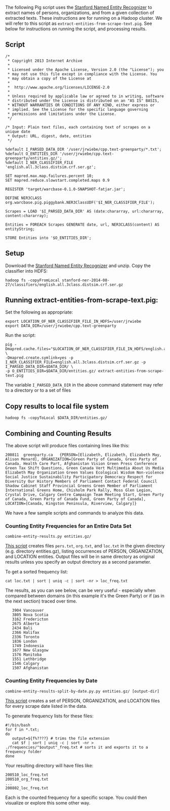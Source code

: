 The following Pig script uses the [Stanford Named Entity Recognizer](http://nlp.stanford.edu/software/CRF-NER.shtml) to extract names of persons, organizations, and from a given collection of extracted texts. These instructions are for running on a Hadoop cluster. We will refer to this script as `extract-entities-from-scrape-text.pig`. See below for instructions on running the script, and processing results.

## Script

```
/*
 * Copyright 2013 Internet Archive
 *
 * Licensed under the Apache License, Version 2.0 (the "License"); you
 * may not use this file except in compliance with the License. You
 * may obtain a copy of the License at
 *
 *  http://www.apache.org/licenses/LICENSE-2.0
 *
 * Unless required by applicable law or agreed to in writing, software
 * distributed under the License is distributed on an "AS IS" BASIS,
 * WITHOUT WARRANTIES OR CONDITIONS OF ANY KIND, either express or
 * implied. See the License for the specific language governing
 * permissions and limitations under the License. 
 */

/* Input: Plain text files, each containing text of scrapes on a unique date
 * Output: URL, digest, date, entities
 */

%default I_PARSED_DATA_DIR '/user/jrwiebe/cpp.text-greenparty/*.txt';
%default O_ENTITIES_DIR '/user/jrwiebe/cpp.text-greenparty/entities.gz/';
%default I_NER_CLASSIFIER_FILE 'english.all.3class.distsim.crf.ser.gz';

SET mapred.max.map.failures.percent 10;
SET mapred.reduce.slowstart.completed.maps 0.9

REGISTER 'target/warcbase-0.1.0-SNAPSHOT-fatjar.jar';

DEFINE NER3CLASS org.warcbase.pig.piggybank.NER3ClassUDF('$I_NER_CLASSIFIER_FILE');

Scrapes = LOAD '$I_PARSED_DATA_DIR' AS (date:chararray, url:chararray, content:chararray);

Entities = FOREACH Scrapes GENERATE date, url, NER3CLASS(content) AS entityString;

STORE Entities into '$O_ENTITIES_DIR';  
```

## Setup 
Download the [Stanford Named Entity Recognizer](http://nlp.stanford.edu/software/CRF-NER.shtml) and unzip. Copy the classifier into HDFS:

```
hadoop fs -copyFromLocal stanford-ner-2014-08-27/classifiers/english.all.3class.distsim.crf.ser.gz
```

## Running extract-entities-from-scrape-text.pig:

Set the following as appropriate:

```
export LOCATION_OF_NER_CLASSIFIER_FILE_IN_HDFS=/user/jrwiebe
export DATA_DIR=/user/jrwiebe/cpp.text-greenparty
```

Run the script:

```
pig -Dmapred.cache.files="$LOCATION_OF_NER_CLASSIFIER_FILE_IN_HDFS/english.all.3class.distsim.crf.ser.gz#english.all.3class.distsim.crf.ser.gz" \
-Dmapred.create.symlink=yes -p I_NER_CLASSIFIER_FILE=english.all.3class.distsim.crf.ser.gz -p I_PARSED_DATA_DIR=$DATA_DIR/ \
-p O_ENTITIES_DIR=$DATA_DIR/entities.gz/ extract-entities-from-scrape-text.pig
```

The variable `I_PARSED_DATA_DIR` in the above command statement may refer to a directory or to a set of files

## Copy results to local file system

```
hadoop fs -copyToLocal $DATA_DIR/entities.gz/
```

## Combining and Counting Results

The above script will produce files containing lines like this:
```
200811  greenparty.ca   {PERSON=[Elizabeth, Elizabeth, Elizabeth May, Alison Menard], ORGANIZATION=[Green Party of Canada, Green Party of Canada, Health Care Part, Afghanistan Vision Green Press Conference Green Tax Shift Questions, Green Canada Vert Multimedia About Us Media Elizabeth May Organization Green Values Ecological Wisdom Non-violence Social Justice Sustainability Participatory Democracy Respect for Diversity Our History Members of Parliament Contact Federal Council Shadow Cabinet Staff Provincial Greens Green Member of Parliament International Greens Home, Chisholm Park Rally, Moss Glen Legion, Crystal Drive, Calgary Centre Campaign Team Meeting Start, Green Party of Canada, Green Party of Canada Fund, Green Party of Canada], LOCATION=[Canada, Kingston Peninsula, Riverview, Calgary]}
```

We have a few sample scripts and commands to analyze this data.

### Counting Entity Frequencies for an Entire Data Set

```
combine-entity-results.py entities.gz/
```

[This script](https://github.com/lintool/warcbase/blob/master/src/main/python/combine-entity-results.py) creates files `pers.txt`, `org.txt`, and `loc.txt` in the given directory (e.g. directory entities.gz), listing occurrences of PERSON, ORGANIZATION, and LOCATION entities. Output files will be in same directory as original results unless you specify an output directory as a second parameter.

To get a sorted frequency list:

```
cat loc.txt | sort | uniq -c | sort -nr > loc_freq.txt
```

The results, as you can see below, can be very useful - especially when compared between domains (in this example it's the Green Party) or if (as in the next section) traced over time. 

```
   3904 Vancouver
   3805 Nova Scotia
   3162 Fredericton
   2675 Alberta
   2434 Bali
   2366 Halifax
   2336 Toronto
   1836 London
   1749 Indonesia
   1677 New Glasgow
   1576 Manitoba
   1551 Lethbridge
   1546 Calgary
   1507 Afghanistan
```

### Counting Entity Frequencies by Date

```
combine-entity-results-split-by-date.py.py entities.gz/ [output-dir]
```

[This script](https://github.com/lintool/warcbase/blob/master/src/main/python/combine-entity-results-split-by-date.py) creates a set of PERSON, ORGANIZATION, and LOCATION files for every scrape date listed in the data. 

To generate frequency lists for these files:
```
#!/bin/bash
for f in *.txt;
do
   output=${f%????} # trims the file extension
   cat $f | sort | uniq -c | sort -nr > ./frequencies/"$output"_freq.txt # sorts it and exports it to a frequency folder
done
```

Your resulting directory will have files like:

```
200510_loc_freq.txt
200510_org_freq.txt
...
200802_loc_freq.txt
```

Each is the counted frequency for a specific scrape. You could then visualize or explore this some other way.